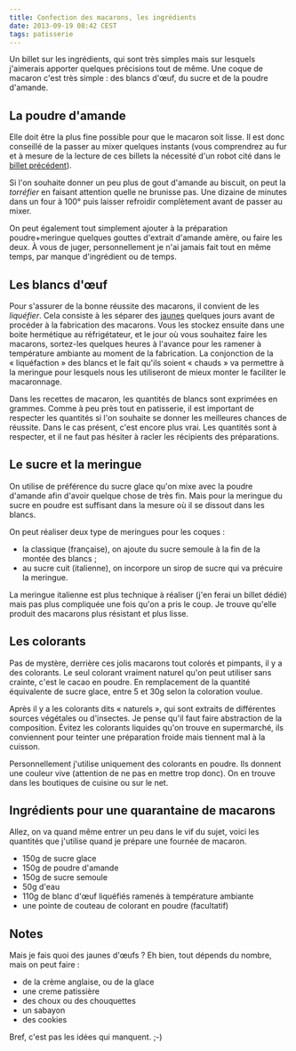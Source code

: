 ```yaml
---
title: Confection des macarons, les ingrédients
date: 2013-09-19 08:42 CEST
tags: patisserie
---
```

Un billet sur les ingrédients, qui sont très simples mais sur lesquels j'aimerais apporter quelques précisions tout de même. Une coque de macaron c'est très simple : des blancs d'œuf, du sucre et de la poudre d'amande.

## La poudre d'amande
Elle doit être la plus fine possible pour que le macaron soit lisse. Il est donc conseillé de la passer au mixer quelques instants (vous comprendrez au fur et à mesure de la lecture de ces billets la nécessité d'un robot cité dans le [billet précédent](/blog/2013/confection-des-macarons-1-x)).

Si l'on souhaite donner un peu plus de gout d'amande au biscuit, on peut la *torréfier* en faisant attention quelle ne brunisse pas. Une dizaine de minutes dans un four à 100° puis laisser refroidir complètement avant de passer au mixer.

On peut également tout simplement ajouter à la préparation poudre+meringue quelques gouttes d'extrait d'amande amère, ou faire les deux. À vous de juger, personnellement je n'ai jamais fait tout en même temps, par manque d'ingrédient ou de temps.

## Les blancs d'œuf
Pour s'assurer de la bonne réussite des macarons, il convient de les *liquéfier*. Cela consiste à les séparer des [jaunes](#jaunes) quelques jours avant de procéder à la fabrication des macarons. Vous les stockez ensuite dans une boite hermétique au réfrigétateur, et le jour où vous souhaitez faire les macarons, sortez-les quelques heures à l'avance pour les ramener à température ambiante au moment de la fabrication.
La conjonction de la « liquéfaction » des blancs et le fait qu'ils soient « chauds » va permettre à la meringue pour lesquels nous les utiliseront de mieux monter le faciliter le macaronnage.

Dans les recettes de macaron, les quantités de blancs sont exprimées en grammes. Comme à peu près tout en patisserie, il est important de respecter les quantités si l'on souhaite se donner les meilleures chances de réussite. Dans le cas présent, c'est encore plus vrai. Les quantités sont à respecter, et il ne faut pas hésiter à racler les récipients des préparations.

## Le sucre et la meringue
On utilise de préférence du sucre glace qu'on mixe avec la poudre d'amande afin d'avoir quelque chose de très fin. Mais pour la meringue du sucre en poudre est suffisant dans la mesure où il se dissout dans les blancs.

On peut réaliser deux type de meringues pour les coques :

- la classique (française), on ajoute du sucre semoule à la fin de la montée des blancs ;
- au sucre cuit (italienne), on incorpore un sirop de sucre qui va précuire la meringue.

La meringue italienne est plus technique à réaliser (j'en ferai un billet dédié) mais pas plus compliquée une fois qu'on a pris le coup. Je trouve qu'elle produit des macarons plus résistant et plus lisse.

## Les colorants
Pas de mystère, derrière ces jolis macarons tout colorés et pimpants, il y a des colorants. Le seul colorant vraiment naturel qu'on peut utiliser sans crainte, c'est le cacao en poudre. En remplacement de la quantité équivalente de sucre glace, entre 5 et 30g selon la coloration voulue.

Après il y a les colorants dits « naturels », qui sont extraits de différentes sources végétales ou d'insectes. Je pense qu'il faut faire abstraction de la composition. Évitez les colorants liquides qu'on trouve en supermarché, ils conviennent pour teinter une préparation froide mais tiennent mal à la cuisson.

Personnellement j'utilise uniquement des colorants en poudre. Ils donnent une couleur vive (attention de ne pas en mettre trop donc). On en trouve dans les boutiques de cuisine ou sur le net.

## Ingrédients pour une quarantaine de macarons
Allez, on va quand même entrer un peu dans le vif du sujet, voici les quantités que j'utilise quand je prépare une fournée de macaron.
- 150g de sucre glace
- 150g de poudre d'amande
- 150g de sucre semoule
- 50g d'eau
- 110g de blanc d'œuf liquéfiés ramenés à température ambiante
- une pointe de couteau de colorant en poudre (facultatif)


## Notes
<a name="jaunes"></a>
Mais je fais quoi des jaunes d'œufs ?
Eh bien, tout dépends du nombre, mais on peut faire :
- de la crème anglaise, ou de la glace
- une creme patissière
- des choux ou des chouquettes
- un sabayon
- des cookies

Bref, c'est pas les idées qui manquent. ;-)

